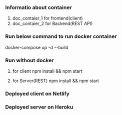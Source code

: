 ### Informatio about container
1. doc_contaier_1 for frontend(client)
2. doc_contaier_2 for Backend(REST API)

### Run below command to run docker container
docker-compose up -d --build


### Run without docker
1. for client
npm install && npm start

2. for Server(REST)
npm install && npm start


### Deployed client on Netlify

### Deployed server on Heroku 





